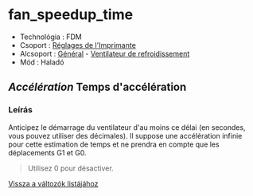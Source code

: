 # fan\_speedup\_time

* Technológia : FDM
* Csoport : [Réglages de l'Imprimante](../printer_settings/printer_settings.md)
* Alcsoport : [Général](../printer_settings/printer_settings.md#général) - [Ventilateur de refroidissement](../printer_settings/printer_settings.md#ventilateur-de-refroidissement)
* Mód : Haladó

## _Accélération_ Temps d'accélération

### Leírás

Anticipez le démarrage du ventilateur d'au moins ce délai \(en secondes, vous pouvez utiliser des décimales\). Il suppose une accélération infinie pour cette estimation de temps et ne prendra en compte que les déplacements G1 et G0.

> Utilisez 0 pour désactiver.

[Vissza a változók listájához](variable_list.md)

